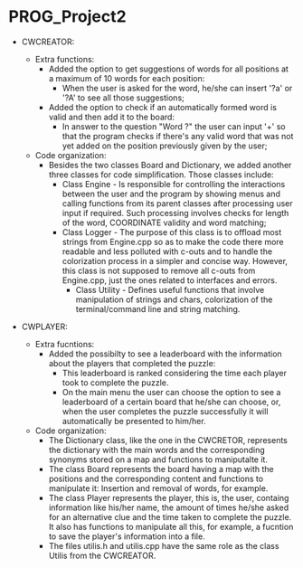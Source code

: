 # PROG_Project2
- CWCREATOR:
    - Extra functions:
        - Added the option to get suggestions of words for all positions at a maximum of 10 words for each position:
             - When the user is asked for the word, he/she can insert '?a' or '?A' to see all those suggestions;
        - Added the option to check if an automatically formed word is valid and then add it to the board:
             - In answer to the question "Word ?" the user can input '+' so that the program checks if there's any valid word 
                 that was not yet added on the position previously given by the user;
    - Code organization:
        - Besides the two classes Board and Dictionary, we added another three classes for code simplification. Those classes include:
            - Class Engine - Is responsible for controlling the interactions between the user and the program
                   by showing menus and calling functions from its parent classes after processing user input if required.
                   Such processing involves checks for length of the word, COORDINATE validity and word matching;
          - Class Logger - The purpose of this class is to offload most strings from Engine.cpp so as to make the code there more readable and
                   less polluted with c-outs and to handle the colorization process in a simpler and concise way. However, this class
                   is not supposed to remove all c-outs from Engine.cpp, just the ones related to interfaces and errors.
            - Class Utility - Defines useful functions that involve manipulation of strings and chars, colorization of the
                     terminal/command line and string matching.
                     
                     
- CWPLAYER:
    - Extra fucntions:
        - Added the possibilty to see a leaderboard with the information about the players that completed the puzzle:
            - This leaderboard is ranked considering the time each player took to complete the puzzle.
             - On the main menu the user can choose the option to see a leaderboard of a certain board that he/she can choose, or, when the user
                completes the puzzle successfully it will automatically be presented to him/her.
    - Code organization:
        - The Dictionary class, like the one in the CWCRETOR, represents the dictionary with the main words and the corresponding synonyms stored on a map and functions to maniputalte it. 
        - The class Board represents the board having a map with the positions and the corresponding content and functions to manipulate it: Insertion and removal of words, for example.
        - The class Player represents the player, this is, the user, containg information like his/her name, the amount of times he/she asked for an alternative clue and the time taken to complete the puzzle. It also has functions to manipulate all this, for example, a fucntion to save the player's information into a file.
        - The files utilis.h and utilis.cpp have the same role as the class Utilis from the CWCREATOR. 
       
